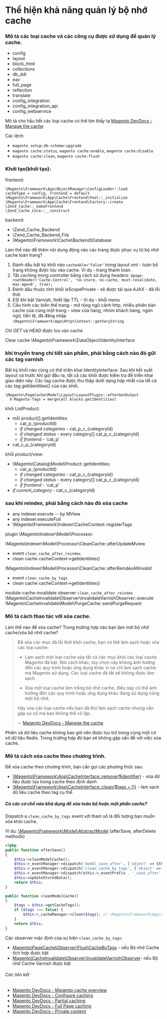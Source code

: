# Thể hiện khả năng quản lý bộ nhớ cache

### Mô tả các loại cache và các công cụ được sử dụng để quản lý cache.

- config
- layout
- block_html
- collections
- db_ddl
- eav
- full_page
- reflection
- translate
- config_integration
- config_integration_api
- config_webservice

Mô tả cho hầu hết các loại cache có thể tìm thấy tạ [Magento DevDocs - Manage the cache](https://devdocs.magento.com/guides/v2.4/config-guide/cli/config-cli-subcommands-cache.html#config-cli-subcommands-cache-clean-over)

Các lệnh:

- `magento setup:db-schema:upgrade`
- `magento cache:status`, `magento cache:enable`, `magento cache:disable`
- `magento cache:clean`, `magento cache:flush`

### Khởi tạo(khởi tạo):

frontend:
```
\Magento\Framework\App\ObjectManager\ConfigLoader::load
cacheType = config, frontend = default
\Magento\Framework\App\Cache\Frontend\Pool::_initialize
\Magento\Framework\App\Cache\Frontend\Factory::create
\Zend_Cache::_makeFrontend
\Zend_Cache_Core::__construct
```

backend:

- \Zend_Cache_Backend
- \Zend_Cache_Backend_File
- \Magento\Framework\Cache\Backend\Database

Làm thế nào để thêm nội dung động vào các trang được phục vụ từ bộ nhớ cache toàn trang?

1. Đánh dấu bất kỳ khối nào `cacheable="false"` trong layout xml - toàn bộ trang không được lưu vào cache. Ví dụ - 
   trang thanh toán.
2. Tắt caching trong controller bằng cách sử dụng *headers*:
   `$page->setHeader('Cache-Control', 'no-store, no-cache, must-revalidate, max-age=0', true);`
3. Đánh dấu thuộc tính khối isScopePrivate - sẽ được tải qua AJAX - đã lỗi thời
4. ESI khi bật Varnish, thiết lập TTL - Ví dụ - khối menu
5. Cấu hình các biến thể trang - mở rộng ngữ cảnh http, nhiều phiên bản cache của cùng một trang - view cửa hàng, 
   nhóm khách hàng, ngôn ngữ, tiền tệ, đã đăng nhập `\Magento\Framework\App\Http\Context::getVaryString`

Chỉ _GET_ và _HEAD_ được lưu vào cache

Clear cache
\Magento\Framework\DataObject\IdentityInterface

### khi truyền trang chi tiết sản phẩm, phải bằng cách nào đó gửi các tag varnish
Bất kỳ khối nào cũng có thể triển khai IdentityInterface. Sau khi kết xuất layout và trước khi gửi đầu ra,
tất cả các khối được kiểm tra để triển khai giao diện này. Các tag cache được thu thập dưới dạng hợp nhất của tất cả các tag
getIdentities() của các khối.

```
\Magento\PageCache\Model\Layout\LayoutPlugin::afterGetOutput
  X-Magento-Tags = merge(all blocks.getIdentities)
```

khối ListProduct:

- mỗi product[].getIdentities
    - cat_p_{productId}
    - *if changed categories* - cat_p_c_{categoryId}
    - *if changed status* - every category[]  cat_p_c_{categoryId}
    - *if frontend* - 'cat_p'
- cat_c_p_{categoryId}

khối product/view:

- \Magento\Catalog\Model\Product::getIdentities:
    - cat_p_{productId}
    - *if changed categories* - cat_p_c_{categoryId}
    - *if changed status* - every category[]  cat_p_c_{categoryId}
    - *if frontend* - 'cat_p'
- *if current_category* - cat_c_{categoryId}

### sau khi reindex, phải bằng cách nào đó xóa cache

- any indexer.execute -- by MView
- any indexer.executeFull
- \Magento\Framework\Indexer\CacheContext::registerTags

plugin \Magento\Indexer\Model\Processor:

\Magento\Indexer\Model\Processor\CleanCache::afterUpdateMview

- event `clean_cache_after_reindex`
- clean cache cacheContext->getIdentities()

\Magento\Indexer\Model\Processor\CleanCache::afterReindexAllInvalid

- event `clean_cache_by_tags`
- clean cache cacheContext->getIdentities()

module-cache-invalidate observer `clean_cache_after_reindex`
\Magento\CacheInvalidate\Observer\InvalidateVarnishObserver::execute
\Magento\CacheInvalidate\Model\PurgeCache::sendPurgeRequest

### Mô tả cách thao tác với xóa cache.

Làm thế nào để xóa cache? Trong trường hợp nào bạn làm mới bộ nhớ cache/xóa bộ nhớ cache?

> Để xóa các mục đã lỗi thời khỏi cache, bạn có thể làm sạch hoặc xóa các loại cache:
>
> - Làm sạch một loại cache xóa tất cả các mục khỏi các loại cache Magento đã bật. Nói cách khác, tùy chọn này không ảnh hưởng đến các quy trình hoặc ứng dụng khác vì nó chỉ làm sạch cache mà Magento sử dụng.
> Các loại cache đã tắt sẽ không được làm sạch.
>
> - Xóa một loại cache làm trống bộ nhớ cache, điều này có thể ảnh hưởng đến các quy trình hoặc ứng dụng khác đang sử 
dụng cùng một bộ nhớ.
>
>
>Hãy xóa các loại cache nếu bạn đã thử làm sạch cache nhưng vẫn gặp sự cố mà bạn không thể cô lập.
>
> -- [Magento DevDocs - Manage the cache](https://devdocs.magento.com/guides/v2.2/config-guide/cli/config-cli-subcommands-cache.html#config-cli-subcommands-cache-clean-over)

Phiên và dữ liệu cache không bao giờ nên được lưu trữ trong cùng một cơ sở dữ liệu Redis. Trong trường hợp đó bạn sẽ không gặp vấn đề với việc xóa cache.

### Mô tả cách xóa cache theo chương trình.

Để xóa cache theo chương trình, bạn cần gọi các phương thức sau:

- [\Magento\Framework\App\CacheInterface::remove($identifier)](https://github.com/magento/magento2/blob/2.3/lib/internal/Magento/Framework/App/CacheInterface.php#L48) - xóa dữ liệu được lưu trong cache theo định danh
- [\Magento\Framework\App\CacheInterface::clean($tags = [])](https://github.com/magento/magento2/blob/2.3/lib/internal/Magento/Framework/App/CacheInterface.php#L56) - làm sạch dữ liệu cache theo tag cụ thể

##### Có các cơ chế nào khả dụng để xóa toàn bộ hoặc một phần cache?

Dispatch a `clean_cache_by_tags` event với tham số là đối tượng bạn muốn xóa khỏi cache.

Ví dụ: [\Magento\Framework\Model\AbstractModel](https://github.com/magento/magento2/blob/2.4/lib/internal/Magento/Framework/Model/AbstractModel.php#L817) (afterSave, afterDelete methods)

```php
<?php
public function afterSave()
{
    $this->cleanModelCache();
    $this->_eventManager->dispatch('model_save_after', ['object' => $this]);
    $this->_eventManager->dispatch('clean_cache_by_tags', ['object' => $this]);
    $this->_eventManager->dispatch($this->_eventPrefix . '_save_after', $this->_getEventData());
    $this->updateStoredData();
    return $this;
}

public function cleanModelCache()
{
    $tags = $this->getCacheTags();
    if ($tags !== false) {
        $this->_cacheManager->clean($tags); // \Magento\Framework\App\CacheInterface
    }
    return $this;
}
```

Các observer mặc định của sự kiện `clean_cache_by_tags`:
- [Magento\PageCache\Observer\FlushCacheByTags](https://github.com/magento/magento2/blob/2.3/app/code/Magento/PageCache/Observer/FlushCacheByTags.php#L57) - nếu Bộ nhớ Cache tích hợp được bật
- [Magento\CacheInvalidate\Observer\InvalidateVarnishObserver](https://github.com/magento/magento2/blob/2.3/app/code/Magento/CacheInvalidate/Observer/InvalidateVarnishObserver.php#L50)- nếu Bộ nhớ Cache Varnish được bật

###### Các liên kết
- [Magento DevDocs - Magento cache overview](https://devdocs.magento.com/guides/v2.2/frontend-dev-guide/cache_for_frontdevs.html)
- [Magento DevDocs - Configure caching](https://devdocs.magento.com/guides/v2.2/config-guide/cache.html)
- [Magento DevDocs - Partial caching](https://devdocs.magento.com/guides/v2.2/extension-dev-guide/cache/partial-caching.html)
- [Magento DevDocs - Full Page caching](https://devdocs.magento.com/guides/v2.2/extension-dev-guide/cache/page-caching.html)
- [Magento DevDocs - Private content](https://devdocs.magento.com/guides/v2.2/extension-dev-guide/cache/page-caching/private-content.html)
